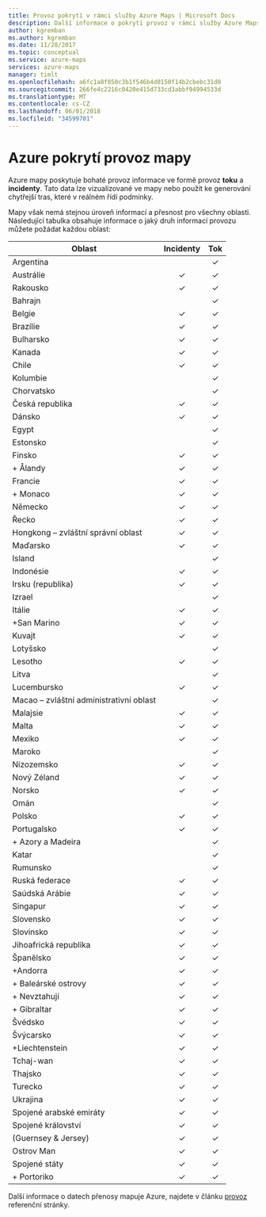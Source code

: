 ```yaml
---
title: Provoz pokrytí v rámci služby Azure Maps | Microsoft Docs
description: Další informace o pokrytí provoz v rámci služby Azure Maps
author: kgremban
ms.author: kgremban
ms.date: 11/28/2017
ms.topic: conceptual
ms.service: azure-maps
services: azure-maps
manager: timlt
ms.openlocfilehash: a6fc1a8f050c3b1f546b4d0150f14b2cbebc31d0
ms.sourcegitcommit: 266fe4c2216c0420e415d733cd3abbf94994533d
ms.translationtype: MT
ms.contentlocale: cs-CZ
ms.lasthandoff: 06/01/2018
ms.locfileid: "34599701"
---
```

# <a name="azure-maps-traffic-coverage"></a>Azure pokrytí provoz mapy

Azure mapy poskytuje bohaté provoz informace ve formě provoz **toku** a **incidenty**. Tato data lze vizualizované ve mapy nebo použít ke generování chytřejší tras, které v reálném řídí podmínky. 

Mapy však nemá stejnou úroveň informací a přesnost pro všechny oblasti. Následující tabulka obsahuje informace o jaký druh informací provozu můžete požádat každou oblast: 

|Oblast  |Incidenty  |Tok  |
|---------|:---------:|:---------:|
|Argentina      |         |✓         |
|Austrálie     |✓         |✓        |
|Rakousko     |✓         |✓         |
|Bahrajn     |         |✓         |
|Belgie     |✓         |✓         |
|Brazílie     |✓         |✓         |
|Bulharsko     |✓         |✓         |
|Kanada     |✓         |✓         |
|Chile     |✓         |✓         |
|Kolumbie      |         |✓         |
|Chorvatsko     |         |✓         |
|Česká republika     |✓         |✓         |
|Dánsko     |✓         |✓         |
|Egypt     |         |✓         |
|Estonsko     |         | ✓        |
|Finsko     |✓         |✓         |
|+ Ålandy      |✓         |✓         |
|Francie     |✓         |✓         |
|+ Monaco     |✓         |✓         |
|Německo     |✓         |✓         |
|Řecko     |✓         |✓         |
|Hongkong – zvláštní správní oblast     |✓         |✓         |
|Maďarsko     |✓         |✓         |
|Island     |         |✓         |
|Indonésie     |✓         |✓         |
|Irsku (republika)     |✓         |✓         |
|Izrael     |         |✓         |
|Itálie     |✓         |✓        |
|+San Marino     |✓         |✓         |
|Kuvajt     |✓         |✓         |
|Lotyšsko     |         |✓         |
|Lesotho     |✓         |✓         |
|Litva     |         |✓         |
|Lucembursko     |✓         |✓         |
|Macao – zvláštní administrativní oblast     |         |✓         |
|Malajsie     |✓         |✓         |
|Malta     |✓         |✓         |
|Mexiko     |✓         |✓         |
|Maroko     |         |✓         |
|Nizozemsko     |✓         |✓         |
|Nový Zéland     |✓         |✓         |
|Norsko     |✓         |✓         |
|Omán     |         |✓         |
|Polsko     |✓         |✓         |
|Portugalsko     |✓         |✓         |
|+ Azory a Madeira     |         |✓         |
|Katar     |         |✓         |
|Rumunsko     |         |✓         |
|Ruská federace     |✓         |✓         |
|Saúdská Arábie     |✓         |✓         |
|Singapur     |✓         |✓         |
|Slovensko     |✓         |✓         |
|Slovinsko     |✓         |✓         |
|Jihoafrická republika     |✓         |✓         |
|Španělsko     |✓         |✓         |
|+Andorra     |✓         |✓         |
|+ Baleárské ostrovy     |✓         |✓         |
|+ Nevztahují     |✓         |✓         |
|+ Gibraltar     |✓         |✓         |
|Švédsko     |✓         |✓         |
|Švýcarsko     |✓         |✓        |
|+Liechtenstein      |✓         |✓         |
|Tchaj-wan     |✓         |✓        |
|Thajsko     |✓         |✓        |
|Turecko     |✓         |✓         |
|Ukrajina     |✓         |✓         |
|Spojené arabské emiráty     |✓         |✓         |
|Spojené království     |✓         |✓         |
|(Guernsey & Jersey)     |✓         |✓         |
|Ostrov Man     |✓         |✓         |
|Spojené státy     |✓         |✓        |
|+ Portoriko     |✓         |✓         |

Další informace o datech přenosy mapuje Azure, najdete v článku [provoz](https://docs.microsoft.com/rest/api/maps/traffic) referenční stránky.